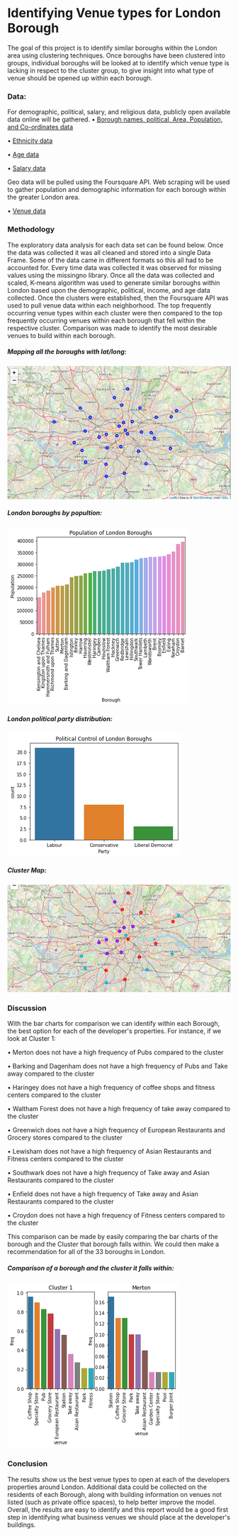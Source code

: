 # Identifying Venue types for London Borough
The goal of this project is to identify similar boroughs within the London area using clustering techniques. Once boroughs have been clustered into groups, individual boroughs will be looked at to identify which venue type is lacking in respect to the cluster group, to give insight into what type of venue should be opened up within each borough.

### Data: 
For demographic, political, salary, and religious data, publicly open available data online will be gathered.
•	[Borough names, political, Area, Population, and Co-ordinates data](https://en.wikipedia.org/wiki/List_of_London_boroughs)

•	[Ethnicity data](https://en.wikipedia.org/wiki/Demography_of_London)

•	[Age data](https://data.london.gov.uk/dataset/office-national-statistics-ons-population-estimates-borough)

•	[Salary data](https://data.london.gov.uk/dataset/earnings-place-residence-borough)


Geo data will be pulled using the Foursquare API. Web scraping will be used to gather population and demographic information for each borough within the greater London area.

•	[Venue data](https://foursquare.com/)

### Methodology
The exploratory data analysis for each data set can be found below. Once the data was collected it was all cleaned and stored into a single Data Frame. Some of the data came in different formats so this all had to be accounted for. Every time data was collected it was observed for missing values using the missingno library. Once all the data was collected and scaled, K-means algorithm was used to generate similar boroughs within London based upon the demographic, political, income, and age data collected.
Once the clusters were established, then the Foursquare API was used to pull venue data within each neighborhood. The top frequently occurring venue types within each cluster were then compared to the top frequently occurring venues within each borough that fell within the respective cluster. Comparison was made to identify the most desirable venues to build within each borough.

##### Mapping all the boroughs with lat/long:
![](/Images/Borough_map.png)

##### London boroughs by popultion:
![](/Images/Borough_population.png)

##### London political party distribution:
![](/Images/Political_img.png)

##### Cluster Map:
![](/Images/Clustter_map.png)

### Discussion
With the bar charts for comparison we can identify within each Borough, the best option for each of the developer's properties.
For instance, if we look at Cluster 1:

•	Merton does not have a high frequency of Pubs compared to the cluster

•	Barking and Dagenham does not have a high frequency of Pubs and Take away compared to the cluster

•	Haringey does not have a high frequency of coffee shops and fitness centers compared to the cluster

•	Waltham Forest does not have a high frequency of take away compared to the cluster

•	Greenwich does not have a high frequency of European Restaurants and Grocery stores compared to the cluster

•	Lewisham does not have a high frequency of Asian Restaurants and Fitness centers compared to the cluster

•	Southwark does not have a high frequency of Take away and Asian Restaurants compared to the cluster

•	Enfield does not have a high frequency of Take away and Asian Restaurants compared to the cluster

•	Croydon does not have a high frequency of Fitness centers compared to the cluster

This comparison can be made by easily comparing the bar charts of the borough and the Cluster that borough falls within. We could then make a recommendation for all of the 33 boroughs in London.

##### Comparison of a borough and the cluster it falls within:
![](/Images/Borough_cluster_comparison.png)

### Conclusion
The results show us the best venue types to open at each of the developers properties around London. Additional data could be collected on the residents of each Borough, along with building information on venues not listed (such as private office spaces), to help better improve the model. Overall, the results are easy to identify and this report would be a good first step in identifying what business venues we should place at the developer's buildings.
